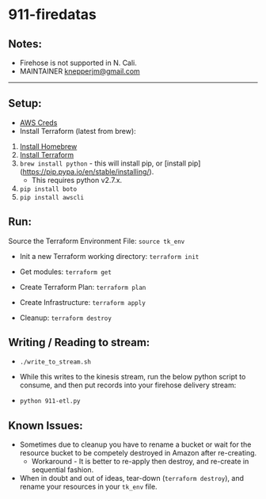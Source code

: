 # 911-firedatas

## Notes:
* Firehose is not supported in N. Cali.
* MAINTAINER knepperjm@gmail.com

---

## Setup:
* [AWS Creds](http://docs.aws.amazon.com/cli/latest/userguide/cli-chap-getting-started.html)
* Install Terraform (latest from brew):
1. [Install Homebrew](https://brew.sh/)
2. [Install Terraform](http://brewformulas.org/Terraform)
3. `brew install python` - this will install pip, or [install pip] (https://pip.pypa.io/en/stable/installing/). 
   * This requires python v2.7.x.
4. `pip install boto`
5. `pip install awscli`


## Run:

 Source the Terraform Environment File:
  `source tk_env`

* Init a new Terraform working directory:
  `terraform init`

* Get modules:
  `terraform get`

* Create Terraform Plan:
  `terraform plan`

* Create Infrastructure:
  `terraform apply`

* Cleanup:
  `terraform destroy`



## Writing / Reading to stream:

* `./write_to_stream.sh`

* While this writes to the kinesis stream, run the below python script to consume, and then put records into your firehose delivery stream:

* `python 911-etl.py`


## Known Issues:
  * Sometimes due to cleanup you have to rename a bucket or wait for the resource bucket to be competely destroyed in Amazon after re-creating.
    * Workaround - It is better to re-apply then destroy, and re-create in sequential fashion.
  * When in doubt and out of ideas, tear-down (`terraform destroy`), and rename your resources in your `tk_env` file.
